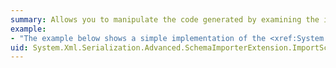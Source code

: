 ```yaml
---
summary: Allows you to manipulate the code generated by examining the imported schema and specifying the CLR type that it maps to.
example:
- "The example below shows a simple implementation of the <xref:System.Xml.Serialization.Advanced.SchemaImporterExtension.ImportSchemaType%28System.String%2CSystem.String%2CSystem.Xml.Schema.XmlSchemaObject%2CSystem.Xml.Serialization.XmlSchemas%2CSystem.Xml.Serialization.XmlSchemaImporter%2CSystem.CodeDom.CodeCompileUnit%2CSystem.CodeDom.CodeNamespace%2CSystem.Xml.Serialization.CodeGenerationOptions%2CSystem.CodeDom.Compiler.CodeDomProvider%29> method. The code checks the namespace and name. When the right values are found, it adds the name of a custom assembly (\"Order.dll\") that must be referenced in the generated code. It then adds a new namespace (\"Microsoft.Samples\") that is generated in the code.  \n  \n [!code-csharp[SchemaImporterExtensionExample#1](~/samples/snippets/csharp/VS_Snippets_Remoting/SchemaImporterExtensionExample/CS/SchemaImporterExtensionExample.cs#1)]\n [!code-vb[SchemaImporterExtensionExample#1](~/samples/snippets/visualbasic/VS_Snippets_Remoting/SchemaImporterExtensionExample/VB/SchemaImporterExtensionExample.vb#1)]"
uid: System.Xml.Serialization.Advanced.SchemaImporterExtension.ImportSchemaType*
---
```

